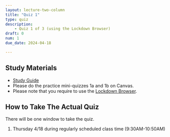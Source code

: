 ```yaml
---
layout: lecture-two-column
title: "Quiz 1"
type: quiz
description:
    - Quiz 1 of 3 (using the Lockdown Browser)
draft: 0
num: 1
due_date: 2024-04-18

---
```

## Study Materials
* <a href="https://docs.google.com/document/d/1oo9VuvuGfcWDGvxmlAfgMdk-8mvM_vgOW7g5cvm8His/edit?usp=sharing" target="_blank">Study Guide</a>
* Please do the practice mini-quizzes 1a and 1b on Canvas.
* Please note that you require to use the [Lockdown Browser](../resources/lockdown-browser).

## How to Take The Actual Quiz
There will be one window to take the quiz. 

1.  Thursday 4/18 during regularly scheduled class time (9:30AM-10:50AM)
